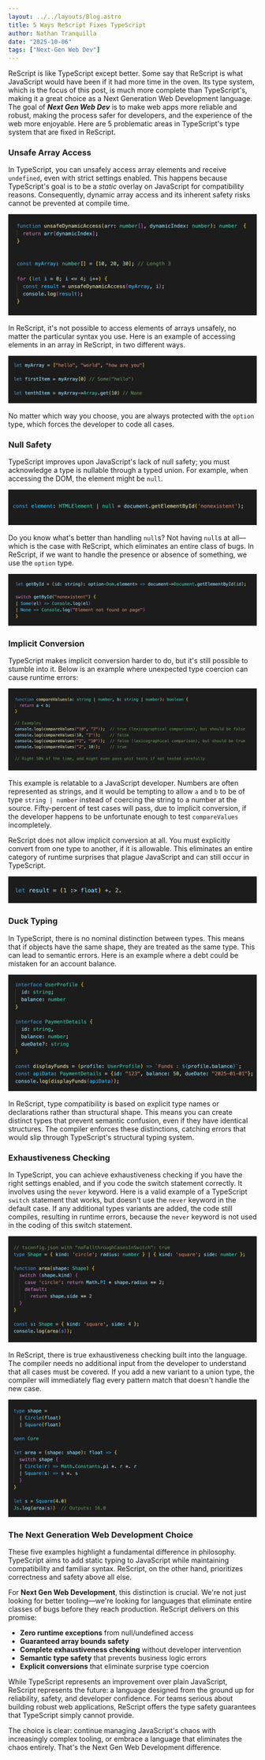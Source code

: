 ```yaml
---
layout: ../../layouts/Blog.astro
title: 5 Ways ReScript Fixes TypeScript
author: Nathan Tranquilla
date: "2025-10-06"
tags: ["Next-Gen Web Dev"]
---
```


ReScript is like TypeScript except better. Some say that ReScript is what JavaScript would have been if it had more time in the oven. Its type system, which is the focus of this post, is much more complete than TypeScript's, making it a great choice as a Next Generation Web Development language. The goal of _**Next Gen Web Dev**_ is to make web apps more reliable and robust, making the process safer for developers, and the experience of the web more enjoyable. Here are 5 problematic areas in TypeScript's type system that are fixed in ReScript.

### Unsafe Array Access

In TypeScript, you can unsafely access array elements and receive `undefined`, even with strict settings enabled. This happens because TypeScript's goal is to be a _static_ overlay on JavaScript for compatibility reasons. Consequently, dynamic array access and its inherent safety risks cannot be prevented at compile time.

![Unsafe Array Access in TypeScript](../../assets/blog/5-ways-rescript-fixes-typescript/UnsafeArrayAccessTS.png)

In ReScript, it's not possible to access elements of arrays unsafely, no matter the particular syntax you use. Here is an example of accessing elements in an array in ReScript, in two different ways.

![Safe Array Access In ReScript](../../assets/blog/5-ways-rescript-fixes-typescript/ReScriptArrayAccess.png)

No matter which way you choose, you are always protected with the `option` type, which forces the developer to code all cases.

### Null Safety

TypeScript improves upon JavaScript's lack of null safety; you must acknowledge a type is nullable through a typed union. For example, when accessing the DOM, the element might be `null`.

![Null Safety in TypeScript](../../assets/blog/5-ways-rescript-fixes-typescript/TSNullSafety.png)

Do you know what's better than handling `null`s? Not having `null`s at all—which is the case with ReScript, which eliminates an entire class of bugs. In ReScript, if we want to handle the presence or absence of something, we use the `option` type.

![ReScript Option Type](../../assets/blog/5-ways-rescript-fixes-typescript/ReScriptOptionType.png)

### Implicit Conversion

TypeScript makes implicit conversion harder to do, but it's still possible to stumble into it. Below is an example where unexpected type coercion can cause runtime errors:

![TypeScript Implicit Conversion](../../assets/blog/5-ways-rescript-fixes-typescript/TSImplicitConversion.png)

This example is relatable to a JavaScript developer. Numbers are often represented as strings, and it would be tempting to allow `a` and `b` to be of type `string | number` instead of coercing the string to a number at the source. Fifty-percent of test cases will pass, due to implicit conversion, if the developer happens to be unfortunate enough to test `compareValues` incompletely.

ReScript does not allow implicit conversion at all. You must explicitly convert from one type to another, if it is allowable. This eliminates an entire category of runtime surprises that plague JavaScript and can still occur in TypeScript.

![ReScript Coercion](../../assets/blog/5-ways-rescript-fixes-typescript/ReScriptCoercion.png)

### Duck Typing

In TypeScript, there is no nominal distinction between types. This means that if objects have the same shape, they are treated as the same type. This can lead to semantic errors. Here is an example where a debt could be mistaken for an account balance.

![Duck Typing in TypeScript](../../assets/blog/5-ways-rescript-fixes-typescript/TSDuckTyping.png)

In ReScript, type compatibility is based on explicit type names or declarations rather than structural shape. This means you can create distinct types that prevent semantic confusion, even if they have identical structures. The compiler enforces these distinctions, catching errors that would slip through TypeScript's structural typing system.

### Exhaustiveness Checking

In TypeScript, you can achieve exhaustiveness checking if you have the right settings enabled, and if you code the switch statement correctly. It involves using the `never` keyword. Here is a valid example of a TypeScript `switch` statement that works, but doesn't use the `never` keyword in the default case. If any additional types variants are added, the code still compiles, resulting in runtime errors, because the `never` keyword is not used in the coding of this switch statement.

![Exhaustiveness Checking In TypeScript](../../assets/blog/5-ways-rescript-fixes-typescript/TSExhaustivenessChecking.png)

In ReScript, there is true exhaustiveness checking built into the language. The compiler needs no additional input from the developer to understand that all cases must be covered. If you add a new variant to a union type, the compiler will immediately flag every pattern match that doesn't handle the new case.

![Exhaustiveness Checking In ReScript](../../assets/blog/5-ways-rescript-fixes-typescript/ReScriptExhaustivenessChecking.png)

### The Next Generation Web Development Choice

These five examples highlight a fundamental difference in philosophy. TypeScript aims to add static typing to JavaScript while maintaining compatibility and familiar syntax. ReScript, on the other hand, prioritizes correctness and safety above all else.

For **Next Gen Web Development**, this distinction is crucial. We're not just looking for better tooling—we're looking for languages that eliminate entire classes of bugs before they reach production. ReScript delivers on this promise:

- **Zero runtime exceptions** from null/undefined access
- **Guaranteed array bounds safety**
- **Complete exhaustiveness checking** without developer intervention
- **Semantic type safety** that prevents business logic errors
- **Explicit conversions** that eliminate surprise type coercion

While TypeScript represents an improvement over plain JavaScript, ReScript represents the future: a language designed from the ground up for reliability, safety, and developer confidence. For teams serious about building robust web applications, ReScript offers the type safety guarantees that TypeScript simply cannot provide.

The choice is clear: continue managing JavaScript's chaos with increasingly complex tooling, or embrace a language that eliminates the chaos entirely. That's the Next Gen Web Development difference.
